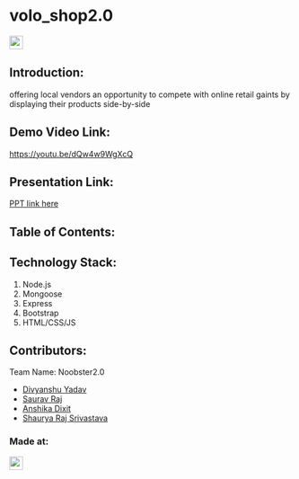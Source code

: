 # volo_shop2.0

<a href="https://hack36.com"> <img src="https://cutt.ly/BuiltAtHack36" height=24px> </a>


## Introduction:
  offering local vendors an opportunity to compete with online retail gaints by displaying their products side-by-side
  
## Demo Video Link:
  <a href="https://youtu.be/dQw4w9WgXcQ">https://youtu.be/dQw4w9WgXcQ</a>
  
## Presentation Link:
  <a href="https://cutt.ly/H365PPT"> PPT link here </a>
  
  
## Table of Contents:

## Technology Stack:
  1) Node.js
  2) Mongoose
  3) Express
  4) Bootstrap
  5) HTML/CSS/JS
  

## Contributors:

Team Name: Noobster2.0

* [Divyanshu Yadav](https://github.com/erdivyanshu)
* [Saurav Raj](https://github.com/sauravraj276)
* [Anshika Dixit](https://github.com/anshika232)
* [Shaurya Raj Srivastava](https://github.com/shaury317)


### Made at:
<a href="https://hack36.com"> <img src="https://cutt.ly/BuiltAtHack36" height=24px> </a>
